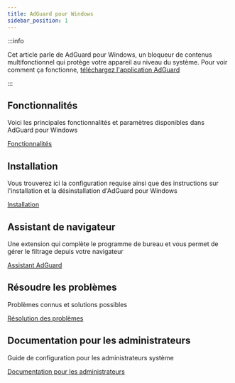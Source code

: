 ```yaml
---
title: AdGuard pour Windows
sidebar_position: 1
---
```


:::info

Cet article parle de AdGuard pour Windows, un bloqueur de contenus multifonctionnel qui protège votre appareil au niveau du système. Pour voir comment ça fonctionne, [téléchargez l'application AdGuard](https://agrd.io/download-kb-adblock)

:::

## Fonctionnalités

Voici les principales fonctionnalités et paramètres disponibles dans AdGuard pour Windows

[Fonctionnalités](/adguard-for-windows/features/features.md)

## Installation

Vous trouverez ici la configuration requise ainsi que des instructions sur l'installation et la désinstallation d'AdGuard pour Windows

[Installation](/adguard-for-windows/installation.md)

## Assistant de navigateur

Une extension qui complète le programme de bureau et vous permet de gérer le filtrage depuis votre navigateur

[Assistant AdGuard](/adguard-for-windows/browser-assistant.md)

## Résoudre les problèmes

Problèmes connus et solutions possibles

[Résolution des problèmes](/adguard-for-windows/solving-problems/solving-problems.md)

## Documentation pour les administrateurs

Guide de configuration pour les administrateurs système

[Documentation pour les administrateurs](/adguard-for-windows/admins-documentation.md)
